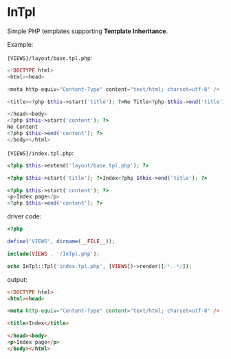 # InTpl

Simple PHP templates supporting **Template Inheritance**.

Example:

`{VIEWS}/layout/base.tpl.php`:

```php
<!DOCTYPE html>
<html><head>

<meta http-equiv="Content-Type" content="text/html; charset=utf-8" />

<title><?php $this->start('title'); ?>No Title<?php $this->end('title'); ?></title>

</head><body>
<?php $this->start('content'); ?>
No Content
<?php $this->end('content'); ?>
</body></html>
```

`{VIEWS}/index.tpl.php`:

```php
<?php $this->extend('layout/base.tpl.php'); ?>

<?php $this->start('title'); ?>Index<?php $this->end('title'); ?>

<?php $this->start('content'); ?>
<p>Index page</p>
<?php $this->end('content'); ?>
```

driver code:

```php
<?php

define('VIEWS', dirname(__FILE__));

include(VIEWS . '/InTpl.php');

echo InTpl::Tpl('index.tpl.php', [VIEWS])->render([/*..*/]);
```

output:

```html
<!DOCTYPE html>
<html><head>

<meta http-equiv="Content-Type" content="text/html; charset=utf-8" />

<title>Index</title>

</head><body>
<p>Index page</p>
</body></html>
```
